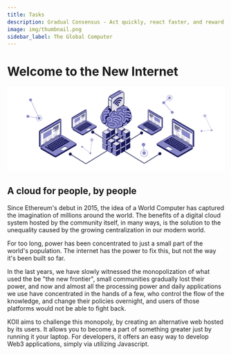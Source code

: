 ```yaml
---
title: Tasks
description: Gradual Consensus - Act quickly, react faster, and reward slowly.
image: img/thumbnail.png
sidebar_label: The Global Computer
---
```


# Welcome to the New Internet

<Description
  text="Community Cloud."
/>

![img alt](./img/Philosophy.svg)

## A cloud for people, by people

Since Ethereum's debut in 2015, the idea of a World Computer has captured the imagination of millions around the world. The benefits of a digital cloud system hosted by the community itself, in many ways, is the solution to the unequality caused by the growing centralization in our modern world.

For too long, power has been concentrated to just a small part of the world's population. The internet has the power to fix this, but not the way it's been built so far.

In the last years, we have slowly witnessed the monopolization of what used the be "the new frontier", small communities gradually lost their power, and now and almost all the processing power and daily applications we use have concentrated in the hands of a few, who control the flow of the knowledge, and change their policies overnight, and users of those platforms would not be able to fight back.

KOII aims to challenge this monopoly, by creating an alternative web hosted by its users. It allows you to become a part of something greater just by running it your laptop. For developers, it offers an easy way to develop Web3 applications, simply via utilizing Javascript.

